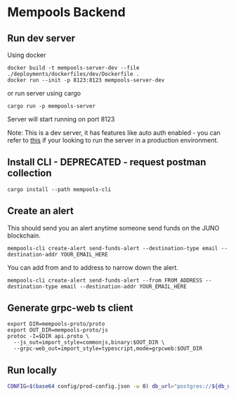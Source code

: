 # Mempools Backend

## Run dev server
Using docker
```
docker build -t mempools-server-dev --file ./deployments/dockerfiles/dev/Dockerfile .
docker run --init -p 8123:8123 mempools-server-dev
```
or run server using cargo
```
cargo run -p mempools-server
```
Server will start running on port 8123

Note: This is a dev server, it has features like auto auth enabled - you can refer to [this](./deployments/dockerfiles/prod/Dockerfile) if your looking to run the server in a production environment.

## Install CLI - DEPRECATED - request postman collection
```
cargo install --path mempools-cli
```

## Create an alert
This should send you an alert anytime someone send funds 
on the JUNO blockchain.
```
mempools-cli create-alert send-funds-alert --destination-type email --destination-addr YOUR_EMAIL_HERE
```
You can add from and to address to narrow down the alert.
```
mempools-cli create-alert send-funds-alert --from FROM_ADDRESS --destination-type email --destination-addr YOUR_EMAIL_HERE
```

## Generate grpc-web ts client
```
export DIR=mempools-proto/proto
export OUT_DIR=mempools-proto/js
protoc -I=$DIR api.proto \
  --js_out=import_style=commonjs,binary:$OUT_DIR \
  --grpc-web_out=import_style=typescript,mode=grpcweb:$OUT_DIR
```

## Run locally
```bash
CONFIG=$(base64 config/prod-config.json -w 0) db_url="postgres://${db_user}:${db_password}@localhost/archways" telegram_bot_token=${telegram_bot_token} jwt_secret="U0VDUkVUCg==" smtp_password="${smtp_password}" RUST_BACKTRACE=1 cargo run --bin server --release --no-default-features --features prod
```